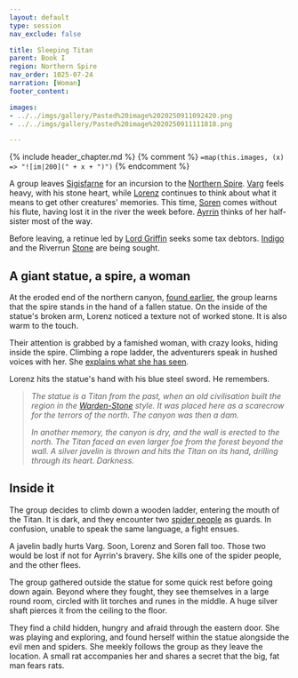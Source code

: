 ```yaml
---
layout: default
type: session
nav_exclude: false

title: Sleeping Titan
parent: Book I
region: Northern Spire
nav_order: 1025-07-24
narration: [Woman]
footer_content: 

images:
- ../../imgs/gallery/Pasted%20image%2020250911092420.png
- ../../imgs/gallery/Pasted%20image%2020250911111818.png

---
```


{% include header_chapter.md %}
{% comment %}
`=map(this.images, (x) => "![im|200](" + x + ")")`
{% endcomment %}

A group leaves [Sigisfarne](../../directory/Sigisfarne/index.md) for an incursion to the [Northern Spire](../../directory/DuskmeadowFringe/SkySpire.md).
[Varg](../../directory/DuskmeadowFringe/Varg.md) feels heavy, with his stone heart, while [Lorenz](../../directory/DuskmeadowFringe/Lorenz.md) continues to think about what it means to get other creatures' memories.
This time, [Soren](../../directory/Kryptwood/Soren.md) comes without his flute, having lost it in the river the week before.
[Ayrrin](../../directory/Sigisfarne/Ayrrin.md) thinks of her half-sister most of the way.

Before leaving, a retinue led by [Lord Griffin](../../directory/DuskmeadowFringe/LordGriffin.md) seeks some tax debtors.
[Indigo](../../directory/Sigisfarne/Indigo.md) and the Riverrun [Stone](../../directory/Sigisfarne/Stone.md) are being sought.

## A giant statue, a spire, a woman

At the eroded end of the northern canyon, [found earlier](ep_025.md), the group learns that the spire stands in the hand of a fallen statue.
On the inside of the statue's broken arm, Lorenz noticed a texture not of worked stone.
It is also warm to the touch.

Their attention is grabbed by a famished woman, with crazy looks, hiding inside the spire.
Climbing a rope ladder, the adventurers speak in hushed voices with her.
She <a href="#accounts" target="_blank">explains what she has seen</a>.

Lorenz hits the statue's hand with his blue steel sword.
He remembers.

> *The statue is a Titan from the past, when an old civilisation built the region in the [Warden-Stone](../../gazetteer/Warden-Stone.md) style.
> It was placed here as a scarecrow for the terrors of the north.
> The canyon was then a dam.*
> 
> *In another memory, the canyon is dry, and the wall is erected to the north.
> The Titan faced an even larger foe from the forest beyond the wall.
> A silver javelin is thrown and hits the Titan on its hand, drilling through its heart.
> Darkness.*

## Inside it

The group decides to climb down a wooden ladder, entering the mouth of the Titan. 
It is dark, and they encounter two [spider people](../../directory/FoldedBelow/SpiderPeople.md) as guards.
In confusion, unable to speak the same language, a fight ensues.

A javelin badly hurts Varg.
Soon, Lorenz and Soren fall too.
Those two would be lost if not for Ayrrin's bravery.
She kills one of the spider people, and the other flees.

The group gathered outside the statue for some quick rest before going down again.
Beyond where they fought, they see themselves in a large round room, circled with lit torches and runes in the middle.
A huge silver shaft pierces it from the ceiling to the floor.

They find a child hidden, hungry and afraid through the eastern door.
She was playing and exploring, and found herself within the statue alongside the evil men and spiders.
She meekly follows the group as they leave the location.
A small rat accompanies her and shares a secret that the big, fat man fears rats.
